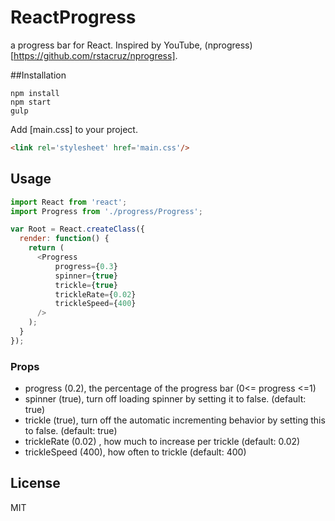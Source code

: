 # ReactProgress

a progress bar for React. Inspired by YouTube, (nprogress)[https://github.com/rstacruz/nprogress].




##Installation

```
npm install
npm start
gulp

```
Add [main.css] to your project.

```html
<link rel='stylesheet' href='main.css'/>
```

## Usage

```javascript
import React from 'react';
import Progress from './progress/Progress';

var Root = React.createClass({
  render: function() {
    return (
      <Progress
          progress={0.3}
          spinner={true}
          trickle={true}
          trickleRate={0.02}
          trickleSpeed={400}
      />
    );
  }
});
```

### Props

* progress (0.2), the percentage of the progress bar (0<= progress <=1)
* spinner (true), turn off loading spinner by setting it to false. (default: true)
* trickle (true), turn off the automatic incrementing behavior by setting this to false. (default: true)
* trickleRate (0.02) , how much to increase per trickle (default: 0.02)
* trickleSpeed (400), how often to trickle (default: 400)

## License

MIT

